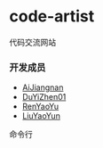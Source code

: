 # code-artist
代码交流网站

### 开发成员

- [AiJiangnan](https://github.com/AiJiangnan)
- [DuYiZhen01](https://github.com/DuYiZhen01)
- [RenYaoYu](https://github.com/renyaoyu)
- [LiuYaoYun](https://github.com/scottdao)

命令行